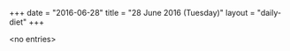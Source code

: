 +++
date = "2016-06-28"
title = "28 June 2016 (Tuesday)"
layout = "daily-diet"
+++


\<no entries\>
